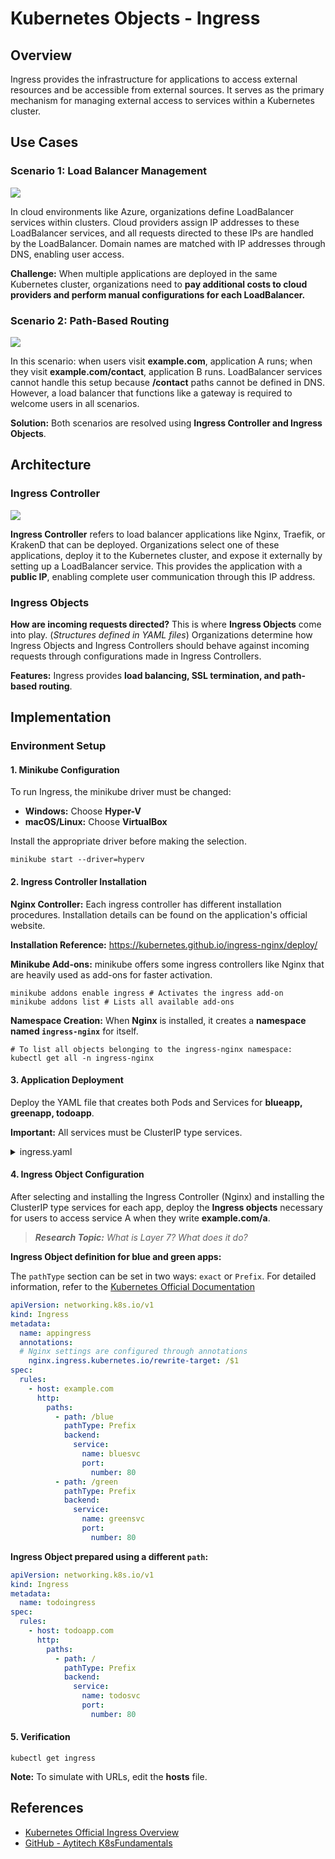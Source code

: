 # Kubernetes Objects - Ingress

## Overview

Ingress provides the infrastructure for applications to access external resources and be accessible from external
sources. It serves as the primary mechanism for managing external access to services within a Kubernetes cluster.

## Use Cases

### Scenario 1: Load Balancer Management

![](<../images/kubernetes_load_balancer.png>)

In cloud environments like Azure, organizations define LoadBalancer services within clusters. Cloud providers assign IP
addresses to these LoadBalancer services, and all requests directed to these IPs are handled by the LoadBalancer. Domain
names are matched with IP addresses through DNS, enabling user access.

**Challenge:** When multiple applications are deployed in the same Kubernetes cluster, organizations need to **pay
additional costs to cloud providers and perform manual configurations for each LoadBalancer.**

### Scenario 2: Path-Based Routing

![](<../images/kubernetes_path_based_routing.png>)

In this scenario: when users visit **example.com**, application A runs; when they visit **example.com/contact**,
application B runs. LoadBalancer services cannot handle this setup because **/contact** paths cannot be defined in DNS.
However, a load balancer that functions like a gateway is required to welcome users in all scenarios.

**Solution:** Both scenarios are resolved using **Ingress Controller and Ingress Objects**.

## Architecture

### Ingress Controller

![](<../images/kubernetes_nginx.png>)

**Ingress Controller** refers to load balancer applications like Nginx, Traefik, or KrakenD that can be deployed.
Organizations select one of these applications, deploy it to the Kubernetes cluster, and expose it externally by setting
up a LoadBalancer service. This provides the application with a **public IP**, enabling complete user communication
through this IP address.

### Ingress Objects

**How are incoming requests directed?** This is where **Ingress Objects** come into play. (_Structures defined in YAML
files_) Organizations determine how Ingress Objects and Ingress Controllers should behave against incoming requests
through configurations made in Ingress Controllers.

**Features:** Ingress provides **load balancing, SSL termination, and path-based routing**.

## Implementation

### Environment Setup

#### 1. Minikube Configuration

To run Ingress, the minikube driver must be changed:

* **Windows:** Choose **Hyper-V**
* **macOS/Linux:** Choose **VirtualBox**

Install the appropriate driver before making the selection.

```shell
minikube start --driver=hyperv
```

#### 2. Ingress Controller Installation

**Nginx Controller:** Each ingress controller has different installation procedures. Installation details can be found
on the application's official website.

**Installation Reference:** https://kubernetes.github.io/ingress-nginx/deploy/

**Minikube Add-ons:** minikube offers some ingress controllers like Nginx that are heavily used as add-ons for faster
activation.

```shell
minikube addons enable ingress # Activates the ingress add-on
minikube addons list # Lists all available add-ons
```

**Namespace Creation:** When **Nginx** is installed, it creates a **namespace named `ingress-nginx`** for itself.

```shell
# To list all objects belonging to the ingress-nginx namespace:
kubectl get all -n ingress-nginx 
```

#### 3. Application Deployment

Deploy the YAML file that creates both Pods and Services for **blueapp, greenapp, todoapp**.

**Important:** All services must be ClusterIP type services.

<details>
<summary>ingress.yaml</summary>

```yaml
apiVersion: apps/v1
kind: Deployment
metadata:
  name: blueapp
  labels:
    app: blue
spec:
  replicas: 2
  selector:
    matchLabels:
      app: blue
  template:
    metadata:
      labels:
        app: blue
    spec:
      containers:
        - name: blueapp
          image: ozlmulg/k8s:blue
          ports:
            - containerPort: 80
          livenessProbe:
            httpGet:
              path: /healthcheck
              port: 80
            initialDelaySeconds: 5
            periodSeconds: 5
          readinessProbe:
            httpGet:
              path: /ready
              port: 80
            initialDelaySeconds: 5
            periodSeconds: 3
---
apiVersion: v1
kind: Service
metadata:
  name: bluesvc
spec:
  selector:
    app: blue
  ports:
    - protocol: TCP
      port: 80
      targetPort: 80
---
apiVersion: apps/v1
kind: Deployment
metadata:
  name: greenapp
  labels:
    app: green
spec:
  replicas: 2
  selector:
    matchLabels:
      app: green
  template:
    metadata:
      labels:
        app: green
    spec:
      containers:
        - name: greenapp
          image: ozlmulg/k8s:green
          ports:
            - containerPort: 80
          livenessProbe:
            httpGet:
              path: /healthcheck
              port: 80
            initialDelaySeconds: 5
            periodSeconds: 5
          readinessProbe:
            httpGet:
              path: /ready
              port: 80
            initialDelaySeconds: 5
            periodSeconds: 3
---
apiVersion: v1
kind: Service
metadata:
  name: greensvc
spec:
  selector:
    app: green
  ports:
    - protocol: TCP
      port: 80
      targetPort: 80
---
apiVersion: apps/v1
kind: Deployment
metadata:
  name: todoapp
  labels:
    app: todo
spec:
  replicas: 1
  selector:
    matchLabels:
      app: todo
  template:
    metadata:
      labels:
        app: todo
    spec:
      containers:
        - name: todoapp
          image: ozlmulg/samplewebapp:latest
          ports:
            - containerPort: 80
---
apiVersion: v1
kind: Service
metadata:
  name: todosvc
spec:
  selector:
    app: todo
  ports:
    - protocol: TCP
      port: 80
      targetPort: 80
```

</details>

#### 4. Ingress Object Configuration

After selecting and installing the Ingress Controller (Nginx) and installing the ClusterIP type services for each app,
deploy the **Ingress objects** necessary for users to access service A when they write **example.com/a**.

> _**Research Topic:** What is Layer 7? What does it do?_

**Ingress Object definition for blue and green apps:**

The `pathType` section can be set in two ways: `exact` or `Prefix`. For detailed information, refer to
the [Kubernetes Official Documentation](https://kubernetes.io/docs/concepts/services-networking/ingress/)

```yaml
apiVersion: networking.k8s.io/v1
kind: Ingress
metadata:
  name: appingress
  annotations:
  # Nginx settings are configured through annotations
    nginx.ingress.kubernetes.io/rewrite-target: /$1
spec:
  rules:
    - host: example.com
      http:
        paths:
          - path: /blue
            pathType: Prefix 
            backend:
              service:
                name: bluesvc
                port:
                  number: 80
          - path: /green
            pathType: Prefix
            backend:
              service:
                name: greensvc
                port:
                  number: 80
```

**Ingress Object prepared using a different `path`:**

```yaml
apiVersion: networking.k8s.io/v1
kind: Ingress
metadata:
  name: todoingress
spec:
  rules:
    - host: todoapp.com
      http:
        paths:
          - path: /
            pathType: Prefix
            backend:
              service:
                name: todosvc
                port:
                  number: 80
```

#### 5. Verification

```shell
kubectl get ingress
```

**Note:** To simulate with URLs, edit the **hosts** file.

## References

- [Kubernetes Official Ingress Overview](https://kubernetes.io/docs/concepts/services-networking/ingress/)
- [GitHub - Aytitech K8sFundamentals](https://github.com/aytitech/k8sfundamentals/tree/main/ingress)